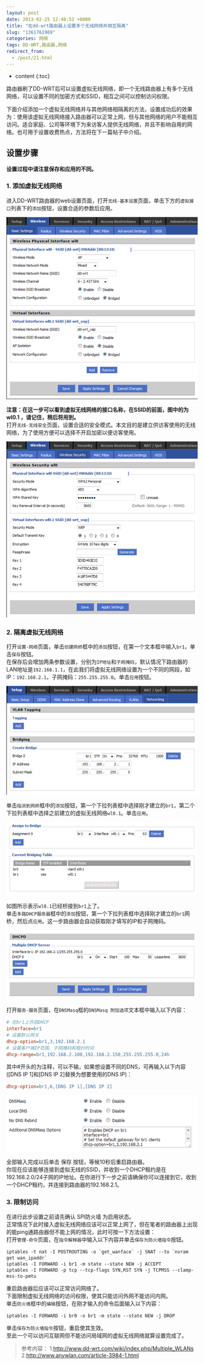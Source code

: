 ```yaml
---
layout: post
date: 2013-02-25 12:48:52 +0800
title: "在dd-wrt路由器上设置多个无线网络并相互隔离"
slug: "1361761969"
categories: 网络
tags: DD-WRT,路由器,网络  
redirect_from:
  - /post/21.html
---
```

* content
{:toc}

路由器刷了DD-WRT后可以设置虚拟无线网络，即一个无线路由器上有多个无线网络，可以设置不同的加密方式和SSID，相互之间可以控制访问权限。
<!--more-->

下面介绍添加一个虚拟无线网络并与其他网络相隔离的方法，设置成功后的效果为：使用该虚拟无线网络接入路由器可以正常上网，但与其他网络的用户不能相互访问。适合家庭、公司等环境下为来访客人提供无线网络，并且不影响自用的网络。也可用于设置收费热点，方法将在下一篇帖子中介绍。

## 设置步骤

**设置过程中请注意保存和应用的不同。**

### 1. 添加虚拟无线网络
进入DD-WRT路由器的web设置页面，打开`无线-基本设置`页面，单击下方的`虚拟接口`列表下的`添加`按钮，设置合适的参数后应用。

![](/upload/2013/02/25/1.png) 

**注意：在这一步可以看到虚拟无线网络的接口名称，在SSID的前面，图中的为 wl0.1 ，请记住，稍后将用到。**  
打开`无线-无线安全`页面，设置合适的安全模式。本文目的是建立供访客使用的无线网络，为了使用方便可以选择不开启加密以便访客使用。 

![](/upload/2013/02/25/2.png) 

### 2. 隔离虚拟无线网络
打开`设置-网络`页面，单击`创建网桥`框中的`添加`按钮，在第一个文本框中输入`br1`，单击`保存`按钮。  
在保存后会增加两条参数设置，分别为`IP地址`和`子网掩码`，默认情况下路由器的LAN地址是`192.168.1.1`，在此我们将虚拟无线网络设置为一个不同的网段，如IP：`192.168.2.1`，子网掩码：`255.255.255.0`。单击`应用`按钮。 

![](/upload/2013/02/25/3.png) 

单击`指派到网桥`框中的`添加`按钮，第一个下拉列表框中选择刚才建立的`br1`，第二个下拉列表框中选择之前建立的虚拟无线网络`wl0.1`。单击`应用`。 

![](/upload/2013/02/25/4.png) 

如图所示表示`wl0.1`已经桥接到`br1`上了。  
单击`多路DHCP服务器`框中的`添加`按钮，第一个下拉列表框中选择刚才建立的`br1`网桥，然后点`应用`。这一步路由器会自动获取刚才填写的IP和子网掩码。 

![](/upload/2013/02/25/5.png) 

打开`服务-服务`页面，在`DNSMasq`框的`DNSMasq 附加选项`文本框中输入以下内容：  
```ini
# 在br1上开启DHCP
interface=br1
# 设置默认网关
dhcp-option=br1,3,192.168.2.1
# 设置客户端IP范围、子网掩码和租约时间
dhcp-range=br1,192.168.2.100,192.168.2.150,255.255.255.0,24h
```
其中#开头的为注释，可以不输，如果想设置不同的DNS，可再输入以下内容([DNS IP 1]和[DNS IP 2]替换为想要使用的DNS IP)：  
```ini
dhcp-option=br1,6,[DNS IP 1],[DNS IP 2]
```

![](/upload/2013/02/25/6.png) 

全部输入完成以后单击 保存 按钮，等候10秒后重启路由器。  
你现在应该能够连接到虚拟无线的SSID，并收到一个DHCP租约是在192.168.2.0/24子网的IP地址。在你进行下一步之前请确保你可以连接到它，收到一个DHCP租约，并连接到路由器的192.168.2.1。  

### 3. 限制访问
在进行此步设置之前请先确认 SPI防火墙 为启用状态。  
正常情况下此时接入虚拟无线网络应该可以正常上网了，但在笔者的路由器上出现的能ping通路由器但不能上网的情况，此时可按一下方法设置：  
打开`管理-命令`页面，在`指令解释器`中输入以下内容并单击`保存为防火墙指令`按钮。  
```Shell
iptables -t nat -I POSTROUTING -o `get_wanface` -j SNAT --to `nvram get wan_ipaddr`
iptables -I FORWARD -i br1 -m state --state NEW -j ACCEPT
iptables -I FORWARD -p tcp --tcp-flags SYN,RST SYN -j TCPMSS --clamp-mss-to-pmtu
```
重启路由器后应该可以正常访问网络了。  
下面限制虚拟无线网络的访问权限，使其只能访问外网不能访问内网。  
单击`防火墙`框中的`编辑`按钮，在刚才输入的命令后面输入以下内容：  
```Shell
iptables -I FORWARD -i br0 -o br1 -m state --state NEW -j DROP
```
单击`保存为防火墙指令`按钮，重启使其生效。  
至此一个可以访问互联网但不能访问局域网的虚拟无线网络就算设置完成了。  

>参考内容： 
>1.http://www.dd-wrt.com/wiki/index.php/Multiple_WLANs
>2.http://www.anywlan.com/article-3984-1.html
